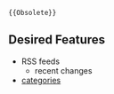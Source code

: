 ```{=mediawiki}
{{Obsolete}}
```
## Desired Features

-   RSS feeds
    -   recent changes
-   [categories](http://www.mediawiki.org/wiki/Help:Categories)
